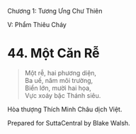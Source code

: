  

Chương 1: Tương Ưng Chư Thiên

V: Phẩm Thiêu Cháy

# 44\. Một Căn Rễ

> Một rễ, hai phương diện,  
> Ba uế, năm môi trường,  
> Biển lớn, mười hai họa,  
> Vực xoáy bậc Thánh siêu.

Hòa thượng Thích Minh Châu dịch Việt.

Prepared for SuttaCentral by Blake Walsh.
